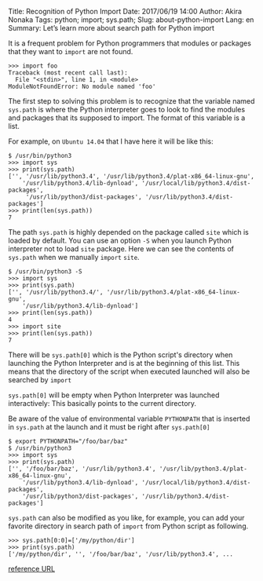 Title: Recognition of Python Import
Date: 2017/06/19 14:00
Author: Akira Nonaka
Tags: python; import; sys.path;
Slug: about-python-import
Lang: en
Summary: Let’s learn more about search path for Python import

It is a frequent problem for Python programmers that modules or packages that they want to `import`
are not found.

```
>>> import foo
Traceback (most recent call last):
  File "<stdin>", line 1, in <module>
ModuleNotFoundError: No module named 'foo'
```
The first step to solving this problem is to recognize that the variable named `sys.path` is
where the Python interpreter goes to look to find the modules and packages that its supposed to import.
The format of this variable is a list.

For example, on `Ubuntu 14.04` that I have here it will be like this:
```
$ /usr/bin/python3
>>> import sys
>>> print(sys.path)
['', '/usr/lib/python3.4', '/usr/lib/python3.4/plat-x86_64-linux-gnu', 
    '/usr/lib/python3.4/lib-dynload', '/usr/local/lib/python3.4/dist-packages',
     '/usr/lib/python3/dist-packages', '/usr/lib/python3.4/dist-packages']
>>> print(len(sys.path))
7
```

The path `sys.path` is highly depended on the package called `site` which is loaded by default.
You can use an option `-S` when you launch Python interpreter not to load `site` package.
Here we can see the contents of `sys.path` when we manually `import` `site`.

```
$ /usr/bin/python3 -S
>>> import sys
>>> print(sys.path)
['', '/usr/lib/python3.4/', '/usr/lib/python3.4/plat-x86_64-linux-gnu', 
    '/usr/lib/python3.4/lib-dynload']
>>> print(len(sys.path))
4
>>> import site
>>> print(len(sys.path))
7
```

There will be `sys.path[0]` which is the Python script's directory when launching the Python Interpreter
and is at the beginning of this list. This means that the directory of the script when executed launched
will also be searched by `import`

`sys.path[0]` will be empty when Python Interpreter was launched interactively: This basically points to
the current directory.

Be aware of the value of environmental variable `PYTHONPATH` that is inserted in `sys.path`
at the launch and it must be right after `sys.path[0]`

```
$ export PYTHONPATH="/foo/bar/baz"
$ /usr/bin/python3
>>> import sys
>>> print(sys.path)
['', '/foo/bar/baz', '/usr/lib/python3.4', '/usr/lib/python3.4/plat-x86_64-linux-gnu', 
    '/usr/lib/python3.4/lib-dynload', '/usr/local/lib/python3.4/dist-packages', 
    '/usr/lib/python3/dist-packages', '/usr/lib/python3.4/dist-packages']
```

`sys.path` can also be modified as you like, for example, you can add your favorite directory in search
path of `import` from Python script as following.

```
>>> sys.path[0:0]=['/my/python/dir']
>>> print(sys.path)
['/my/python/dir', '', '/foo/bar/baz', '/usr/lib/python3.4', ...
```

[reference URL](https://docs.python.org/3/library/sys.html?highlight=sys.path#sys.path)

